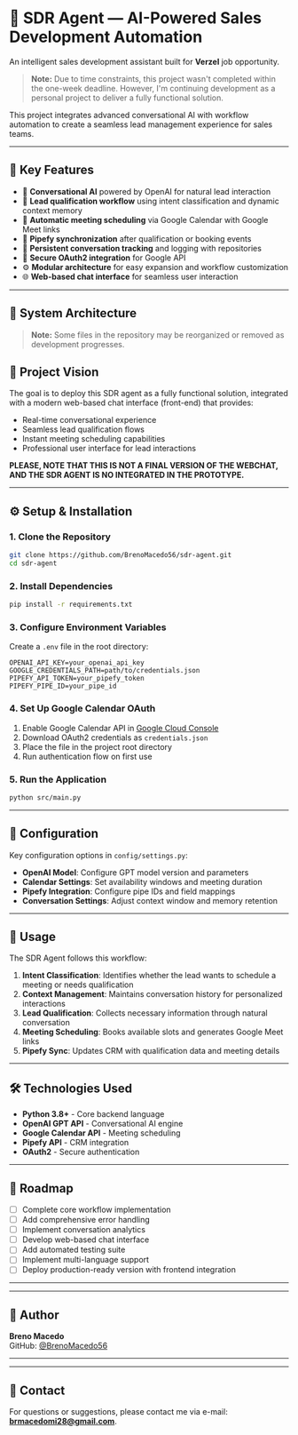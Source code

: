 # 🤖 SDR Agent — AI-Powered Sales Development Automation

An intelligent sales development assistant built for **Verzel** job opportunity.

> **Note:** Due to time constraints, this project wasn't completed within the one-week deadline. However, I'm continuing development as a personal project to deliver a fully functional solution.

This project integrates advanced conversational AI with workflow automation to create a seamless lead management experience for sales teams.

---

## 🚀 Key Features

- 💬 **Conversational AI** powered by OpenAI for natural lead interaction  
- 🧠 **Lead qualification workflow** using intent classification and dynamic context memory  
- 📅 **Automatic meeting scheduling** via Google Calendar with Google Meet links  
- 🔁 **Pipefy synchronization** after qualification or booking events  
- 🧾 **Persistent conversation tracking** and logging with repositories  
- 🔐 **Secure OAuth2 integration** for Google API  
- ⚙️ **Modular architecture** for easy expansion and workflow customization  
- 🌐 **Web-based chat interface** for seamless user interaction

---

## 🧩 System Architecture

> **Note:** Some files in the repository may be reorganized or removed as development progresses.


## 🎯 Project Vision

The goal is to deploy this SDR agent as a fully functional solution, integrated with a modern web-based chat interface (front-end) that provides:

- Real-time conversational experience
- Seamless lead qualification flows
- Instant meeting scheduling capabilities
- Professional user interface for lead interactions




**PLEASE, NOTE THAT THIS IS NOT A FINAL VERSION OF THE WEBCHAT, AND THE SDR AGENT IS NO INTEGRATED IN THE PROTOTYPE.**

---

## ⚙️ Setup & Installation

### 1. Clone the Repository
```bash
git clone https://github.com/BrenoMacedo56/sdr-agent.git
cd sdr-agent
```

### 2. Install Dependencies
```bash
pip install -r requirements.txt
```

### 3. Configure Environment Variables

Create a `.env` file in the root directory:
```env
OPENAI_API_KEY=your_openai_api_key
GOOGLE_CREDENTIALS_PATH=path/to/credentials.json
PIPEFY_API_TOKEN=your_pipefy_token
PIPEFY_PIPE_ID=your_pipe_id
```

### 4. Set Up Google Calendar OAuth

1. Enable Google Calendar API in [Google Cloud Console](https://console.cloud.google.com/)
2. Download OAuth2 credentials as `credentials.json`
3. Place the file in the project root directory
4. Run authentication flow on first use

### 5. Run the Application
```bash
python src/main.py
```

---

## 🔧 Configuration

Key configuration options in `config/settings.py`:

- **OpenAI Model**: Configure GPT model version and parameters
- **Calendar Settings**: Set availability windows and meeting duration
- **Pipefy Integration**: Configure pipe IDs and field mappings
- **Conversation Settings**: Adjust context window and memory retention

---

## 📝 Usage

The SDR Agent follows this workflow:

1. **Intent Classification**: Identifies whether the lead wants to schedule a meeting or needs qualification
2. **Context Management**: Maintains conversation history for personalized interactions
3. **Lead Qualification**: Collects necessary information through natural conversation
4. **Meeting Scheduling**: Books available slots and generates Google Meet links
5. **Pipefy Sync**: Updates CRM with qualification data and meeting details

---

## 🛠️ Technologies Used

- **Python 3.8+** - Core backend language
- **OpenAI GPT API** - Conversational AI engine
- **Google Calendar API** - Meeting scheduling
- **Pipefy API** - CRM integration
- **OAuth2** - Secure authentication

---

## 🚧 Roadmap

- [ ] Complete core workflow implementation
- [ ] Add comprehensive error handling
- [ ] Implement conversation analytics
- [ ] Develop web-based chat interface
- [ ] Add automated testing suite
- [ ] Implement multi-language support
- [ ] Deploy production-ready version with frontend integration

---

---

## 👤 Author

**Breno Macedo**  
GitHub: [@BrenoMacedo56](https://github.com/BrenoMacedo56)

---

---

## 📧 Contact

For questions or suggestions, please contact me via e-mail: **brmacedomi28@gmail.com**. 
 

